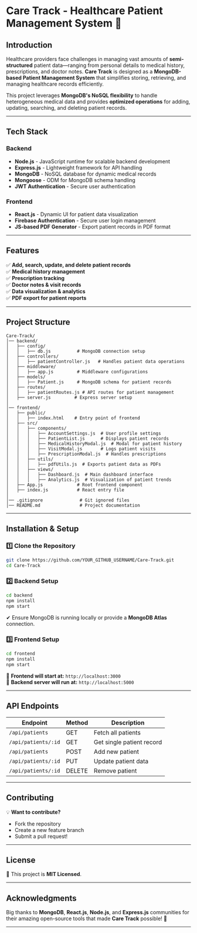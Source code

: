 # **Care Track - Healthcare Patient Management System** 🏥

## **Introduction**
Healthcare providers face challenges in managing vast amounts of **semi-structured** patient data—ranging from personal details to medical history, prescriptions, and doctor notes. **Care Track** is designed as a **MongoDB-based Patient Management System** that simplifies storing, retrieving, and managing healthcare records efficiently.

This project leverages **MongoDB's NoSQL flexibility** to handle heterogeneous medical data and provides **optimized operations** for adding, updating, searching, and deleting patient records.

---

## **Tech Stack**
### **Backend**
- **Node.js** - JavaScript runtime for scalable backend development
- **Express.js** - Lightweight framework for API handling
- **MongoDB** - NoSQL database for dynamic medical records
- **Mongoose** - ODM for MongoDB schema handling
- **JWT Authentication** - Secure user authentication

### **Frontend**
- **React.js** - Dynamic UI for patient data visualization
- **Firebase Authentication** - Secure user login management
- **JS-based PDF Generator** - Export patient records in PDF format

---

## **Features**
✅ **Add, search, update, and delete patient records**  
✅ **Medical history management**  
✅ **Prescription tracking**  
✅ **Doctor notes & visit records**  
✅ **Data visualization & analytics**  
✅ **PDF export for patient reports**  

---

## **Project Structure**
```
Care-Track/
│── backend/
│   ├── config/
│   │   ├── db.js          # MongoDB connection setup
│   ├── controllers/
│   │   ├── patientController.js   # Handles patient data operations
│   ├── middleware/
│   │   ├── app.js         # Middleware configurations
│   ├── models/
│   │   ├── Patient.js     # MongoDB schema for patient records
│   ├── routes/
│   │   ├── patientRoutes.js # API routes for patient management
│   ├── server.js         # Express server setup
│
│── frontend/
│   ├── public/
│   │   ├── index.html    # Entry point of frontend
│   ├── src/
│   │   ├── components/
│   │   │   ├── AccountSettings.js  # User profile settings
│   │   │   ├── PatientList.js      # Displays patient records
│   │   │   ├── MedicalHistoryModal.js  # Modal for patient history
│   │   │   ├── VisitModal.js       # Logs patient visits
│   │   │   ├── PrescriptionModal.js  # Handles prescriptions
│   │   ├── utils/
│   │   │   ├── pdfUtils.js  # Exports patient data as PDFs
│   │   ├── views/
│   │   │   ├── Dashboard.js  # Main dashboard interface
│   │   │   ├── Analytics.js  # Visualization of patient trends
│   ├── App.js             # Root frontend component
│   ├── index.js           # React entry file
│
│── .gitignore              # Git ignored files
│── README.md               # Project documentation
```

---

## **Installation & Setup**
### **1️⃣ Clone the Repository**
```bash
git clone https://github.com/YOUR_GITHUB_USERNAME/Care-Track.git
cd Care-Track
```

### **2️⃣ Backend Setup**
```bash
cd backend
npm install
npm start
```
✔ Ensure MongoDB is running locally or provide a **MongoDB Atlas** connection.

### **3️⃣ Frontend Setup**
```bash
cd frontend
npm install
npm start
```

🚀 **Frontend will start at:** `http://localhost:3000`  
📡 **Backend server will run at:** `http://localhost:5000`

---

## **API Endpoints**
| Endpoint | Method | Description |
|----------|--------|-------------|
| `/api/patients` | GET | Fetch all patients |
| `/api/patients/:id` | GET | Get single patient record |
| `/api/patients` | POST | Add new patient |
| `/api/patients/:id` | PUT | Update patient data |
| `/api/patients/:id` | DELETE | Remove patient |

---

## **Contributing**
💡 **Want to contribute?**  
- Fork the repository  
- Create a new feature branch  
- Submit a pull request!

---

## **License**
📝 This project is **MIT Licensed**.

---

## **Acknowledgments**
Big thanks to **MongoDB**, **React.js**, **Node.js**, and **Express.js** communities for their amazing open-source tools that made **Care Track** possible! 🎯

---


